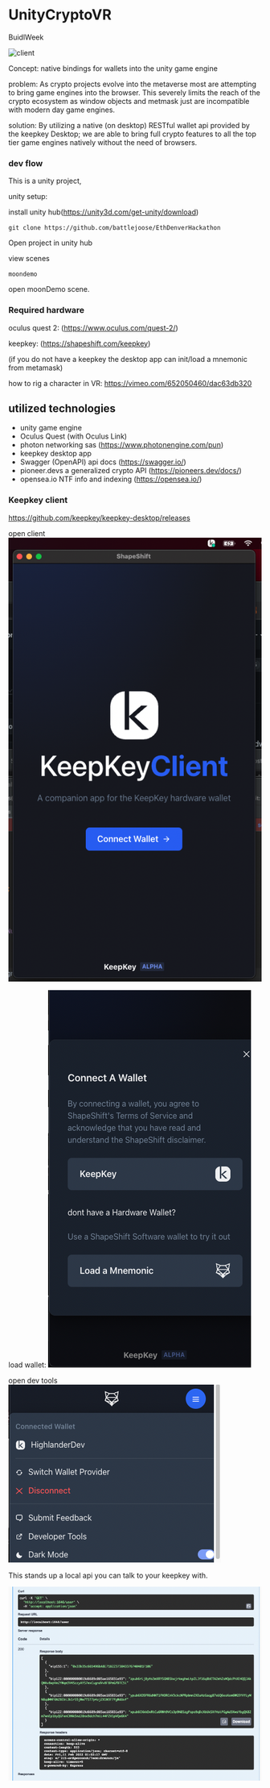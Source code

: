 # UnityCryptoVR
 BuidlWeek

![client](https://github.com/battlejoose/EthDenverHackathon/blob/main/docs/bufficornUI.png)

Concept: native bindings for wallets into the unity game engine

problem: As crypto projects evolve into the metaverse most are attempting to bring game engines into the browser. This severely limits the reach of the crypto ecosystem as window objects and metmask just are incompatible with modern day game engines.

solution: By utilizing a native (on desktop) RESTful wallet api provided by the keepkey Desktop; we are able to bring full crypto features to all the top tier game engines natively without the need of browsers.


### dev flow

This is a unity project, 

unity setup:

install unity hub(https://unity3d.com/get-unity/download)

```
git clone https://github.com/battlejoose/EthDenverHackathon
```

Open project in unity hub

view scenes
```
moondemo
```
open moonDemo scene.


### Required hardware

oculus quest 2: (https://www.oculus.com/quest-2/)

keepkey: (https://shapeshift.com/keepkey)

(if you do not have a keepkey the desktop app can init/load a mnemonic from metamask)

how to rig a character in VR: https://vimeo.com/652050460/dac63db320

## utilized technologies

* unity game engine
* Oculus Quest (with Oculus Link)
* photon networking sas (https://www.photonengine.com/pun)
* keepkey desktop app
* Swagger (OpenAPI) api docs (https://swagger.io/)
* pioneer.devs a generalized crypto API (https://pioneers.dev/docs/)
* opensea.io NTF info and indexing (https://opensea.io/)

### Keepkey client 

https://github.com/keepkey/keepkey-desktop/releases

open client
![client](https://github.com/BitHighlander/EthDenverHackathon/blob/main/docs/welcome-screen.png)

load wallet:
![client](https://github.com/BitHighlander/EthDenverHackathon/blob/main/docs/client-4.png)

open dev tools
![client](https://github.com/BitHighlander/EthDenverHackathon/blob/main/docs/client-3.png)

This stands up a local api you can talk to your keepkey with. 

![api](https://github.com/BitHighlander/EthDenverHackathon/blob/main/docs/client-1.png)



